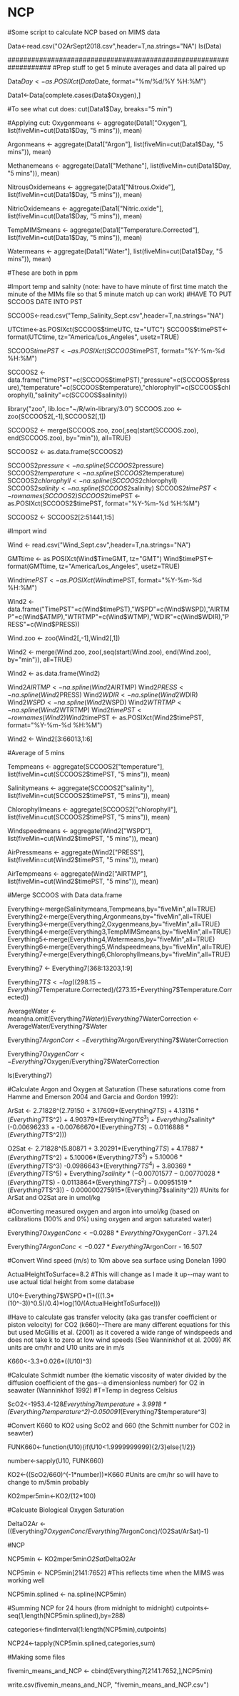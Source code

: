 # NCP
#Some script to calculate NCP based on MIMS data

Data<-read.csv("O2ArSept2018.csv",header=T,na.strings="NA")
ls(Data)

###################################################################
#Prep stuff to get 5 minute averages and data all paired up

Data$Day <- as.POSIXct(Data$Date, format="%m/%d/%Y %H:%M")

Data1<-Data[complete.cases(Data$Oxygen),]

#To see what cut does:
cut(Data1$Day, breaks="5 min")

#Applying cut:
Oxygenmeans <- aggregate(Data1["Oxygen"], 
                   list(fiveMin=cut(Data1$Day, "5 mins")),
                   mean)

Argonmeans <- aggregate(Data1["Argon"], 
                         list(fiveMin=cut(Data1$Day, "5 mins")),
                         mean)


Methanemeans <- aggregate(Data1["Methane"],
                          list(fiveMin=cut(Data1$Day, "5 mins")),
                          mean)


NitrousOxidemeans <- aggregate(Data1["Nitrous.Oxide"],
                          list(fiveMin=cut(Data1$Day, "5 mins")),
                          mean)


NitricOxidemeans <- aggregate(Data1["Nitric.oxide"],
                               list(fiveMin=cut(Data1$Day, "5 mins")),
                               mean)


TempMIMSmeans <- aggregate(Data1["Temperature.Corrected"], 
                        list(fiveMin=cut(Data1$Day, "5 mins")),
                        mean)


Watermeans <- aggregate(Data1["Water"],
                        list(fiveMin=cut(Data1$Day, "5 mins")),
                        mean)

#These are both in ppm

#Import temp and salnity (note: have to have minute of first time match the minute of the MIMs file so that 5 minute match up can work)
#HAVE TO PUT SCCOOS DATE INTO PST

SCCOOS<-read.csv("Temp_Salinity_Sept.csv",header=T,na.strings="NA")

UTCtime<-as.POSIXct(SCCOOS$timeUTC, tz="UTC")
SCCOOS$timePST<-format(UTCtime, tz="America/Los_Angeles", usetz=TRUE)

SCCOOS$timePST <- as.POSIXct(SCCOOS$timePST, format="%Y-%m-%d %H:%M")

SCCOOS2 <- data.frame("timePST"=c(SCCOOS$timePST),"pressure"=c(SCCOOS$pressure),"temperature"=c(SCCOOS$temperature),"chlorophyll"=c(SCCOOS$chlorophyll),"salinity"=c(SCCOOS$salinity))

library("zoo", lib.loc="~/R/win-library/3.0")
SCCOOS.zoo <- zoo(SCCOOS2[,-1],SCCOOS2[,1])

SCCOOS2 <- merge(SCCOOS.zoo, zoo(,seq(start(SCCOOS.zoo), end(SCCOOS.zoo), by="min")), all=TRUE)

SCCOOS2 <- as.data.frame(SCCOOS2)

SCCOOS2$pressure <- na.spline(SCCOOS2$pressure)
SCCOOS2$temperature <- na.spline(SCCOOS2$temperature)
SCCOOS2$chlorophyll <- na.spline(SCCOOS2$chlorophyll)
SCCOOS2$salinity <- na.spline(SCCOOS2$salinity)
SCCOOS2$timePST <- rownames(SCCOOS2)
SCCOOS2$timePST <- as.POSIXct(SCCOOS2$timePST, format="%Y-%m-%d %H:%M")

SCCOOS2 <- SCCOOS2[2:51441,1:5]

#Import wind

Wind <- read.csv("Wind_Sept.csv",header=T,na.strings="NA")

GMTtime <- as.POSIXct(Wind$TimeGMT, tz="GMT")
Wind$timePST<-format(GMTtime, tz="America/Los_Angeles", usetz=TRUE)

Wind$timePST <- as.POSIXct(Wind$timePST, format="%Y-%m-%d %H:%M")

Wind2 <- data.frame("TimePST"=c(Wind$timePST),"WSPD"=c(Wind$WSPD),"AIRTMP"=c(Wind$ATMP),"WTRTMP"=c(Wind$WTMP),"WDIR"=c(Wind$WDIR),"PRESS"=c(Wind$PRESS))

Wind.zoo <- zoo(Wind2[,-1],Wind2[,1])

Wind2 <- merge(Wind.zoo, zoo(,seq(start(Wind.zoo), end(Wind.zoo), by="min")), all=TRUE)

Wind2 <- as.data.frame(Wind2)

Wind2$AIRTMP <- na.spline(Wind2$AIRTMP)
Wind2$PRESS <- na.spline(Wind2$PRESS)
Wind2$WDIR <- na.spline(Wind2$WDIR)
Wind2$WSPD <- na.spline(Wind2$WSPD)
Wind2$WTRTMP <- na.spline(Wind2$WTRTMP)
Wind2$timePST <- rownames(Wind2)
Wind2$timePST <- as.POSIXct(Wind2$timePST, format="%Y-%m-%d %H:%M")

Wind2 <- Wind2[3:66013,1:6]

#Average of 5 mins

Tempmeans <- aggregate(SCCOOS2["temperature"], 
                         list(fiveMin=cut(SCCOOS2$timePST, "5 mins")),
                         mean)

Salinitymeans <- aggregate(SCCOOS2["salinity"], 
                        list(fiveMin=cut(SCCOOS2$timePST, "5 mins")),
                        mean)

Chlorophyllmeans <- aggregate(SCCOOS2["chlorophyll"],
                        list(fiveMin=cut(SCCOOS2$timePST, "5 mins")),
                        mean)

Windspeedmeans <- aggregate(Wind2["WSPD"],
                        list(fiveMin=cut(Wind2$timePST, "5 mins")),
                        mean)

AirPressmeans <- aggregate(Wind2["PRESS"],
                           list(fiveMin=cut(Wind2$timePST, "5 mins")),
                           mean)

AirTempmeans <- aggregate(Wind2["AIRTMP"],
                           list(fiveMin=cut(Wind2$timePST, "5 mins")),
                           mean)



#Merge SCCOOS with Data data.frame

Everything<-merge(Salinitymeans,Tempmeans,by="fiveMin",all=TRUE)
Everything2<-merge(Everything,Argonmeans,by="fiveMin",all=TRUE)
Everything3<-merge(Everything2,Oxygenmeans,by="fiveMin",all=TRUE)
Everything4<-merge(Everything3,TempMIMSmeans,by="fiveMin",all=TRUE)
Everything5<-merge(Everything4,Watermeans,by="fiveMin",all=TRUE)
Everything6<-merge(Everything5,Windspeedmeans,by="fiveMin",all=TRUE)
Everything7<-merge(Everything6,Chlorophyllmeans,by="fiveMin",all=TRUE)

Everything7 <- Everything7[368:13203,1:9]

Everything7$TS <- log((298.15-Everything7$Temperature.Corrected)/(273.15+Everything7$Temperature.Corrected))

AverageWater <- mean(na.omit(Everything7$Water))
Everything7$WaterCorrection <- AverageWater/Everything7$Water

Everything7$ArgonCorr <- Everything7$Argon/Everything7$WaterCorrection

Everything7$OxygenCorr <- Everything7$Oxygen/Everything7$WaterCorrection

ls(Everything7)

#Calculate Argon and Oxygen at Saturation (These saturations come from Hamme and Emerson 2004 and Garcia and Gordon 1992):

ArSat <- 2.71828^(2.79150 + 3.17609*(Everything7$TS) + 4.13116*(Everything7$TS^2) + 4.90379*(Everything7$TS^3) + Everything7$salinity*(-0.00696233 + -0.00766670*(Everything7$TS) - 0.0116888*(Everything7$TS^2)))

O2Sat <- 2.71828^(5.80871 + 3.20291*(Everything7$TS) + 4.17887*(Everything7$TS^2) + 5.10006*(Everything7$TS^2) + 5.10006*(Everything7$TS^3) -0.0986643*(Everything7$TS^4) + 3.80369*(Everything7$TS^5) + Everything7$salinity*(-0.00701577 - 0.00770028*(Everything7$TS) - 0.0113864*(Everything7$TS^2) - 0.00951519*(Everything7$TS^3)) - 0.000000275915*(Everything7$salinity^2))
#Units for ArSat and O2Sat are in umol/kg


#Converting measured oxygen and argon into umol/kg (based on calibrations (100% and 0%) using oxygen and argon saturated water)

Everything7$OxygenConc <- 0.0288*Everything7$OxygenCorr - 371.24

Everything7$ArgonConc <- 0.027*Everything7$ArgonCorr - 16.507



#Convert Wind speed (m/s) to 10m above sea surface using Donelan 1990

ActualHeightToSurface=8.2 #This will change as I made it up--may want to use actual tidal height from some database

U10<-Everything7$WSPD*(1+(((1.3*(10^-3))^0.5)/0.4)*log(10/(ActualHeightToSurface)))



#Have to calculate gas transfer velocity (aka gas transfer coefficient or piston velocity) for CO2 (k660)--There are many different equations for this but used McGillis et al. (2001) as it covered a wide range of windspeeds and does not take k to zero at low wind speeds (See Wanninkhof et al. 2009)
#K units are cm/hr and U10 units are in m/s

K660<-3.3+0.026*((U10)^3)

#Calculate Schmidt number (the kiematic viscosity of water divided by the diffusion coefficient of the gas--a dimensionless number) for O2 in seawater (Wanninkhof 1992)
#T=Temp in degress Celsius

ScO2<-1953.4-128*Everything7$temperature+3.9918*(Everything7$temperature^2)-0.050091*(Everything7$temperature^3)

#Convert K660 to KO2 using ScO2 and 660 (the Schmitt number for CO2 in seawter)

FUNK660<-function(U10){if(U10<1.9999999999){2/3}else{1/2}}

number<-sapply(U10, FUNK660)

KO2<-((ScO2/660)^(-1*number))*K660 #Units are cm/hr so will have to change to m/5min probably

KO2mper5min<-KO2/(12*100)


#Calcuate Biological Oxygen Saturation

DeltaO2Ar <- ((Everything7$OxygenConc/Everything7$ArgonConc)/(O2Sat/ArSat)-1)

#NCP

NCP5min <- KO2mper5min*O2Sat*DeltaO2Ar

NCP5min <- NCP5min[2141:7652] #This reflects time when the MIMS was working well

NCP5min.splined <- na.spline(NCP5min)

#Summing NCP for 24 hours (from midnight to midnight)
cutpoints<-seq(1,length(NCP5min.splined),by=288)

categories<-findInterval(1:length(NCP5min),cutpoints)

NCP24<-tapply(NCP5min.splined,categories,sum)



#Making some files

fivemin_means_and_NCP <- cbind(Everything7[2141:7652,],NCP5min)

write.csv(fivemin_means_and_NCP, "fivemin_means_and_NCP.csv")
